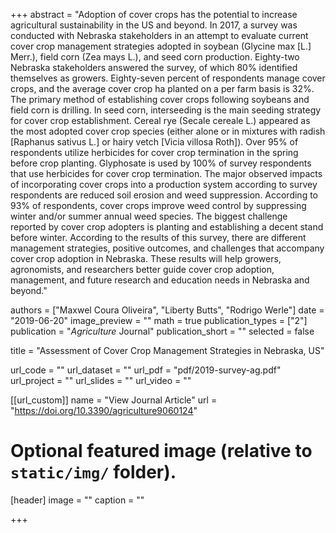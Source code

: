 +++
abstract = "Adoption of cover crops has the potential to increase agricultural sustainability in the US and beyond. In 2017, a survey was conducted with Nebraska stakeholders in an attempt to evaluate current cover crop management strategies adopted in soybean (Glycine max [L.] Merr.), field corn (Zea mays L.), and seed corn production. Eighty-two Nebraska stakeholders answered the survey, of which 80% identified themselves as growers. Eighty-seven percent of respondents manage cover crops, and the average cover crop ha planted on a per farm basis is 32%. The primary method of establishing cover crops following soybeans and field corn is drilling. In seed corn, interseeding is the main seeding strategy for cover crop establishment. Cereal rye (Secale cereale L.) appeared as the most adopted cover crop species (either alone or in mixtures with radish [Raphanus sativus L.] or hairy vetch [Vicia villosa Roth]). Over 95% of respondents utilize herbicides for cover crop termination in the spring before crop planting. Glyphosate is used by 100% of survey respondents that use herbicides for cover crop termination. The major observed impacts of incorporating cover crops into a production system according to survey respondents are reduced soil erosion and weed suppression. According to 93% of respondents, cover crops improve weed control by suppressing winter and/or summer annual weed species. The biggest challenge reported by cover crop adopters is planting and establishing a decent stand before winter. According to the results of this survey, there are different management strategies, positive outcomes, and challenges that accompany cover crop adoption in Nebraska. These results will help growers, agronomists, and researchers better guide cover crop adoption, management, and future research and education needs in Nebraska and beyond."

authors = ["Maxwel Coura Oliveira", "Liberty Butts", "Rodrigo Werle"]
date = "2019-06-20"
image_preview = ""
math = true
publication_types = ["2"]
publication = "*Agriculture* Journal"
publication_short = ""
selected = false

title = "Assessment of Cover Crop Management Strategies in Nebraska, US"

url_code = ""
url_dataset = ""
url_pdf = "pdf/2019-survey-ag.pdf"
url_project = ""
url_slides = ""
url_video = ""

[[url_custom]]
name = "View Journal Article"
url = "https://doi.org/10.3390/agriculture9060124"

# Optional featured image (relative to `static/img/` folder).
[header]
image = ""
caption = ""

+++
